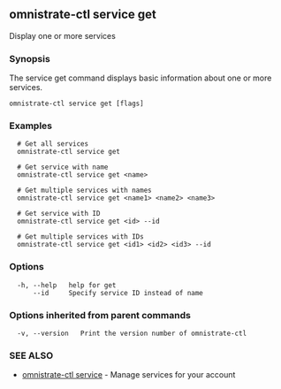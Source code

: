 ## omnistrate-ctl service get

Display one or more services

### Synopsis

The service get command displays basic information about one or more services.

```
omnistrate-ctl service get [flags]
```

### Examples

```
  # Get all services
  omnistrate-ctl service get

  # Get service with name
  omnistrate-ctl service get <name>

  # Get multiple services with names
  omnistrate-ctl service get <name1> <name2> <name3>

  # Get service with ID
  omnistrate-ctl service get <id> --id

  # Get multiple services with IDs
  omnistrate-ctl service get <id1> <id2> <id3> --id
```

### Options

```
  -h, --help   help for get
      --id     Specify service ID instead of name
```

### Options inherited from parent commands

```
  -v, --version   Print the version number of omnistrate-ctl
```

### SEE ALSO

* [omnistrate-ctl service](omnistrate-ctl_service.md)	 - Manage services for your account

